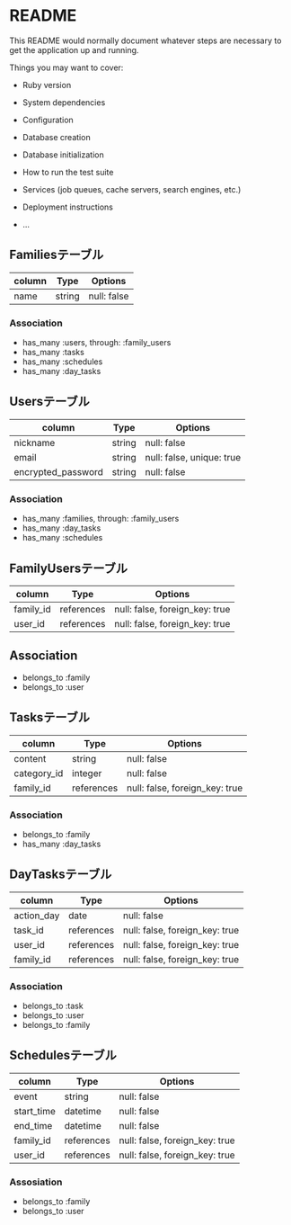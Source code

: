 # README

This README would normally document whatever steps are necessary to get the
application up and running.

Things you may want to cover:

* Ruby version

* System dependencies

* Configuration

* Database creation

* Database initialization

* How to run the test suite

* Services (job queues, cache servers, search engines, etc.)

* Deployment instructions

* ...

## Familiesテーブル
| column | Type   | Options     |
|--------|--------|-------------|
| name   | string | null: false |

### Association
- has_many :users, through: :family_users
- has_many :tasks
- has_many :schedules
- has_many :day_tasks


## Usersテーブル
| column             | Type   | Options                    |
|--------------------|--------|----------------------------|
| nickname           | string | null: false                |
| email              | string | null: false, unique: true  |
| encrypted_password | string | null: false                |

### Association
- has_many :families, through: :family_users
- has_many :day_tasks
- has_many :schedules

## FamilyUsersテーブル
| column    | Type       | Options                        |
|-----------|------------|--------------------------------|
| family_id | references | null: false, foreign_key: true |
| user_id   | references | null: false, foreign_key: true |

## Association
- belongs_to :family
- belongs_to :user

## Tasksテーブル
| column      | Type       | Options                        |
|-------------|------------|--------------------------------|
| content     | string     | null: false                    |
| category_id | integer    | null: false                    |
| family_id   | references | null: false, foreign_key: true |

### Association
- belongs_to :family
- has_many :day_tasks

## DayTasksテーブル
| column      | Type       | Options                        |
|-------------|------------|--------------------------------|
| action_day  | date       | null: false                    |
| task_id     | references | null: false, foreign_key: true |
| user_id     | references | null: false, foreign_key: true |
| family_id   | references | null: false, foreign_key: true |

### Association
- belongs_to :task
- belongs_to :user
- belongs_to :family

## Schedulesテーブル
| column      | Type       | Options                        |
|-------------|------------|--------------------------------|
| event       | string     | null: false                    |
| start_time  | datetime   | null: false                    |
| end_time    | datetime   | null: false                    |
| family_id   | references | null: false, foreign_key: true |
| user_id     | references | null: false, foreign_key: true |

### Assosiation
- belongs_to :family
- belongs_to :user